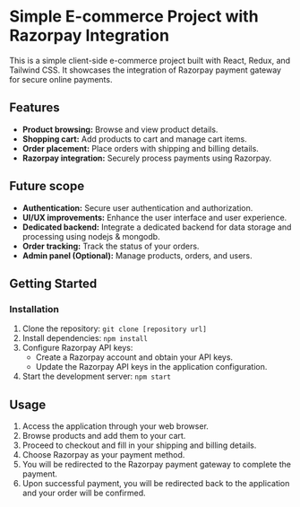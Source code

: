 # Simple E-commerce Project with Razorpay Integration

This is a simple client-side e-commerce project built with React, Redux, and Tailwind CSS. It showcases the integration of Razorpay payment gateway for secure online payments.

## Features

* **Product browsing:** Browse and view product details.
* **Shopping cart:** Add products to cart and manage cart items.
* **Order placement:** Place orders with shipping and billing details.
* **Razorpay integration:** Securely process payments using Razorpay.

## Future scope

* **Authentication:** Secure user authentication and authorization.
* **UI/UX improvements:** Enhance the user interface and user experience.
* **Dedicated backend:** Integrate a dedicated backend for data storage and processing using nodejs & mongodb.
* **Order tracking:** Track the status of your orders.
* **Admin panel (Optional):** Manage products, orders, and users.

## Getting Started

### Installation

1. Clone the repository: `git clone [repository url]`
2. Install dependencies: `npm install`
3. Configure Razorpay API keys:
   * Create a Razorpay account and obtain your API keys.
   * Update the Razorpay API keys in the application configuration.
4. Start the development server: `npm start`

## Usage

1. Access the application through your web browser.
2. Browse products and add them to your cart.
3. Proceed to checkout and fill in your shipping and billing details.
4. Choose Razorpay as your payment method.
5. You will be redirected to the Razorpay payment gateway to complete the payment.
6. Upon successful payment, you will be redirected back to the application and your order will be confirmed.
